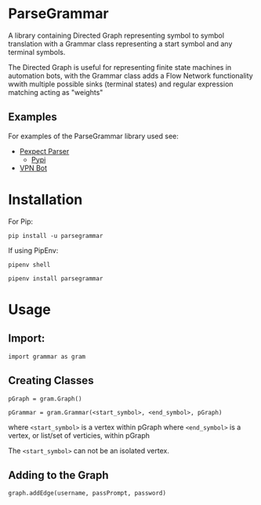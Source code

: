 # ParseGrammar

A library containing Directed Graph representing symbol to symbol translation with a Grammar class representing a start symbol and any terminal symbols.

The Directed Graph is useful for representing finite state machines in automation bots, with the Grammar class adds a Flow Network functionality wwith multiple possible sinks (terminal states) and regular expression matching acting as "weights"

## Examples

For examples of the ParseGrammar library used see:
- [Pexpect Parser](https://github.com/lorkaan/pexpectparser)
	- [Pypi](https://pypi.org/project/pexpectparser/)
- [VPN Bot](https://github.com/lorkkan/vpnBot)

Installation
============

For Pip:
```
pip install -u parsegrammar
```

If using PipEnv:
```
pipenv shell

pipenv install parsegrammar
```
Usage
=====
## Import:
```
import grammar as gram
```

## Creating Classes
```
pGraph = gram.Graph()

pGrammar = gram.Grammar(<start_symbol>, <end_symbol>, pGraph)
```

where `<start_symbol>` is a vertex within pGraph
where `<end_symbol>` is a vertex, or list/set of verticies, within pGraph

The `<start_symbol>` can not be an isolated vertex.

## Adding to the Graph
```
graph.addEdge(username, passPrompt, password)
```
